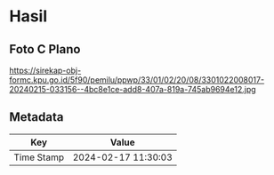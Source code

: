 # Hasil

## Foto C Plano

https://sirekap-obj-formc.kpu.go.id/5f90/pemilu/ppwp/33/01/02/20/08/3301022008017-20240215-033156--4bc8e1ce-add8-407a-819a-745ab9694e12.jpg


## Metadata

| Key        | Value               |
| ---------- | ------------------- |
| Time Stamp | 2024-02-17 11:30:03 |



